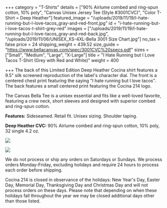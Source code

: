 +++
category = "T-Shirts"
details = ["90% Airlume combed and ring-spun cotton, 10% poly", "Canvas Unisex Jersey Tee (Style #3001CVC)", "Color T-Shirt = Deep Heather"]
featured_image = "/uploads/2019/11/19/I-hate-running-but-I-love-tacos_gray-and-red-front.jpg"
id = "i-hate-running-but-i-love-tacos-t-shirt-grey-red"
images = ["/uploads/2019/11/19/I-hate-running-but-I-love-tacos_gray-and-red-back.jpg", "/uploads/2019/11/06/UNISEX_XS-4XL-Bella 3001 Size Chart.jpg"]
no_tax = false
price = 24
shipping_weight = 439.52
size_guide = "https://www.bellacanvas.com/spec/3001CVC%20specs.pdf"
sizes = ["Small", "Medium", "Large", "X-Large"]
title = "I Hate Running but I Love Tacos T-Shirt (Grey with Red and White)"
weight = 400

+++
The back of this Limited Edition Deep Heather Cocina shirt features a 9.5" silk screened reproduction of the label's character dial. The front is a centered chest print featuring the saying "I hate running but I love tacos". The back features a small centered print featuring the Cocina 214 logo.

The Canvas Bella Tee is a unisex essential and fits like a well-loved favorite, featuring a crew neck, short sleeves and designed with superior combed and ring-spun cotton.

**Features:** Sideseamed. Retail fit. Unisex sizing. Shoulder taping.

**Deep Heather CVC:** 90% Airlume combed and ring-spun cotton, 10% poly, 32 single 4.2 oz.

![](/uploads/2019/11/19/I-hate-running-but-I-love-tacos_gray-and-red-front.jpg)

![](/uploads/2019/11/19/I-hate-running-but-I-love-tacos_gray-and-red-back.jpg)

We do not process or ship any orders on Saturdays or Sundays. We process orders Monday-Friday, excluding holidays and require 24 hours to process each order before shipping.

Cocina 214 is closed in observance of the holidays: New Year's Day, Easter Day, Memorial Day, Thanksgiving Day and Christmas Day and will not process orders on these days. Please note that depending on when these holidays fall throughout the year we may be closed additional days other than those listed.